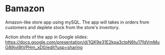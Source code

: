 # Bamazon

Amazon-like store app using mySQL.  The app will takes in orders from customers and deplete stock from the store's inventory. 

Action shots of the app in Google slides: 
https://docs.google.com/presentation/d/1QK9e31E2kpa3ctpN6tu17fdVmMuG89jvI8tVPHm_xD0/edit?usp=sharing 
